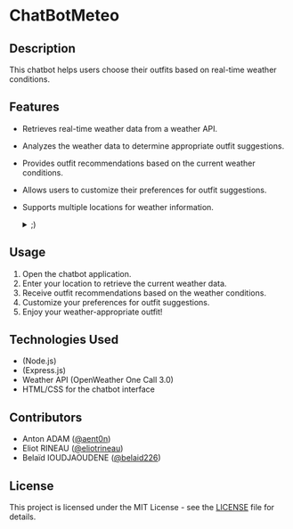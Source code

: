 # ChatBotMeteo
## Description
This chatbot helps users choose their outfits based on real-time weather conditions.

## Features
- Retrieves real-time weather data from a weather API.
- Analyzes the weather data to determine appropriate outfit suggestions.
- Provides outfit recommendations based on the current weather conditions.
- Allows users to customize their preferences for outfit suggestions.
- Supports multiple locations for weather information.
  <details>
    <summary>;)</summary>
  
    25/20 s'il-vous-plaît monsieur 🤝
  </details>

## Usage
1. Open the chatbot application.
2. Enter your location to retrieve the current weather data.
3. Receive outfit recommendations based on the weather conditions.
4. Customize your preferences for outfit suggestions.
5. Enjoy your weather-appropriate outfit!

## Technologies Used
- (Node.js)
- (Express.js)
- Weather API (OpenWeather One Call 3.0)
- HTML/CSS for the chatbot interface

## Contributors
- Anton ADAM ([@aent0n](https://github.com/aent0n))
- Eliot RINEAU ([@eliotrineau](https://github.com/eliotrineau))
- Belaïd IOUDJAOUDENE ([@belaid226](https://github.com/belaid226))

## License
This project is licensed under the MIT License - see the [LICENSE](LICENSE) file for details.
